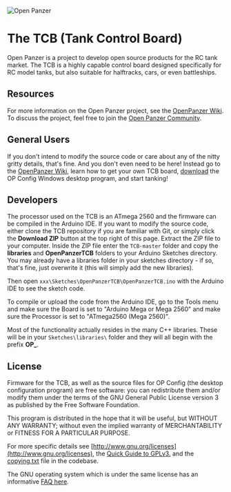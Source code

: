 ![Open Panzer](http://www.openpanzer.org/images/github/openpanzer2.png)
# The TCB (Tank Control Board)
Open Panzer is a project to develop open source products for the RC tank market. The TCB is a highly capable control board designed specifically for RC model tanks, but also suitable for halftracks, cars, or even battleships. 

## Resources
For more information on the Open Panzer project, see the [OpenPanzer Wiki](http://www.openpanzer.org/wiki).  
To discuss the project, feel free to join the [Open Panzer Community](http://www.openpanzer.org/forum/). 

## General Users
If you don't intend to modify the source code or care about any of the nitty gritty details, that's fine. And you don't even need to be here! Instead go to the [OpenPanzer Wiki](http://www.openpanzer.org/wiki), learn how to get your own TCB board, [download](http://www.openpanzer.org/downloads) the OP Config Windows desktop program, and start tanking! 

## Developers
The processor used on the TCB is an ATmega 2560 and the firmware can be compiled in the Arduino IDE. If you want to modify the source code, either clone the TCB repository if you are familiar with Git, or simply click the **Download ZIP** button at the top right of this page. Extract the ZIP file to your computer. Inside the ZIP file enter the `TCB-master` folder and copy the **libraries** and **OpenPanzerTCB** folders to your Arduino Sketches directory. You may already have a libraries folder in your sketches directory - if so, that's fine, just overwrite it (this will simply add the new libraries). 

Then open `xxx\Sketches\OpenPanzerTCB\OpenPanzerTCB.ino` with the Arduino IDE to see the sketch code. 

To compile or upload the code from the Arduino IDE, go to the Tools menu and make sure the Board is set to "Arduino Mega or Mega 2560" and make sure the Processor is set to "ATmega2560 (Mega 2560)". 

Most of the functionality actually resides in the many C++ libraries. These will be in your `Sketches\libraries\` folder and they will all begin with the prefix **OP_**. 

## License
Firmware for the TCB, as well as the source files for OP Config (the desktop configuration program) are free software: you can redistribute them and/or modify them under the terms of the GNU General Public License version 3 as published by the Free Software Foundation.

This program is distributed in the hope that it will be useful, but WITHOUT ANY WARRANTY; without even the implied warranty of MERCHANTABILITY or FITNESS FOR A PARTICULAR PURPOSE. 

For more specific details see [http://www.gnu.org/licenses](http://www.gnu.org/licenses), the [Quick Guide to GPLv3.](http://www.gnu.org/licenses/quick-guide-gplv3.html) and the [copying.txt](https://github.com/OpenPanzerProject/OP-Config/blob/master/COPYING.txt) file in the codebase.

The GNU operating system which is under the same license has an informative [FAQ here](http://www.gnu.org/licenses/gpl-faq.html).
